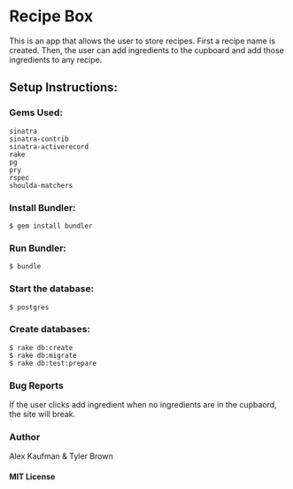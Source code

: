 # Recipe Box
This is an app that allows the user to store recipes.  First a recipe name is created.  Then, the user can add ingredients to the cupboard and add those ingredients to any recipe.
## Setup Instructions:
### Gems Used:
```
sinatra
sinatra-contrib
sinatra-activerecord
rake
pg
pry
rspec
shoulda-matchers
```
### Install Bundler:
```
$ gem install bundler
```
### Run Bundler:
```
$ bundle
```
### Start the database:
```
$ postgres
```
### Create databases:
```
$ rake db:create
$ rake db:migrate
$ rake db:test:prepare
```
### Bug Reports
If the user clicks add ingredient when no ingredients are in the cupbaord, the site will break.
### Author
Alex Kaufman & Tyler Brown
#### MIT License
